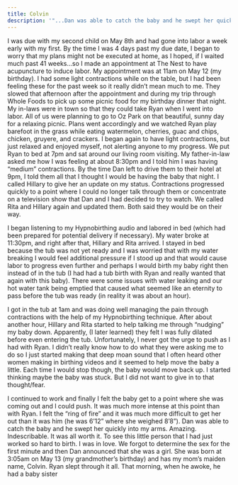 ```yaml
---
title: Colvin
description: '"...Dan was able to catch the baby and he swept her quickly into my arms. Amazing. Indescribable. It was all worth it. To see this little person that I had just worked so hard to birth. I was in love. "'
---
```



I was due with my second child on May 8th and had gone into labor a week early with my first. By the time I was 4 days past my due date, I began to worry that my plans might not be executed at home, as I hoped, if I waited much past 41 weeks…so I made an appointment at The Nest to have acupuncture to induce labor. My appointment was at 11am on May 12 (my birthday). I had some light contractions while on the table, but I had been feeling these for the past week so it really didn’t mean much to me. They slowed that afternoon after the appointment and during my trip through Whole Foods to pick up some picnic food for my birthday dinner that night. My in-laws were in town so that they could take Ryan when I went into labor. All of us were planning to go to Oz Park on that beautiful, sunny day for a relaxing picnic. Plans went accordingly and we watched Ryan play barefoot in the grass while eating watermelon, cherries, guac and chips, chicken, gruyere, and crackers. I began again to have light contractions, but just relaxed and enjoyed myself, not alerting anyone to my progress. We put Ryan to bed at 7pm and sat around our living room visiting. My father-in-law asked me how I was feeling at about 8:30pm and I told him I was having “medium” contractions. By the time Dan left to drive them to their hotel at 9pm, I told them all that I thought I would be having the baby that night. I called Hillary to give her an update on my status. Contractions progressed quickly to a point where I could no longer talk through them or concentrate on a television show that Dan and I had decided to try to watch. We called Rita and Hillary again and updated them. Both said they would be on their way.

I began listening to my Hypnobirthing audio and labored in bed (which had been prepared for potential delivery if necessary). My water broke at 11:30pm, and right after that, Hillary and Rita arrived. I stayed in bed because the tub was not yet ready and I was worried that with my water breaking I would feel additional pressure if I stood up and that would cause labor to progress even further and perhaps I would birth my baby right then instead of in the tub (I had had a tub birth with Ryan and really wanted that again with this baby). There were some issues with water leaking and our hot water tank being emptied that caused what seemed like an eternity to pass before the tub was ready (in reality it was about an hour).

I got in the tub at 1am and was doing well managing the pain through contractions with the help of my Hypnobirthing technique. After about another hour, Hillary and Rita started to help talking me through “nudging” my baby down. Apparently, (I later learned) they felt I was fully dilated before even entering the tub. Unfortunately, I never got the urge to push as I had with Ryan. I didn’t really know how to do what they were asking me to do so I just started making that deep moan sound that I often heard other women making in birthing videos and it seemed to help move the baby a little. Each time I would stop though, the baby would move back up. I started thinking maybe the baby was stuck. But I did not want to give in to that thought/fear.

I continued to work and finally I felt the baby get to a point where she was coming out and I could push. It was much more intense at this point than with Ryan. I felt the “ring of fire” and it was much more difficult to get her out than it was him (he was 6’12” where she weighed 8’8”). Dan was able to catch the baby and he swept her quickly into my arms. Amazing. Indescribable. It was all worth it. To see this little person that I had just worked so hard to birth. I was in love. We forgot to determine the sex for the first minute and then Dan announced that she was a girl. She was born at 3:05am on May 13 (my grandmother’s birthday) and has my mom’s maiden name, Colvin. Ryan slept through it all. That morning, when he awoke, he had a baby sister